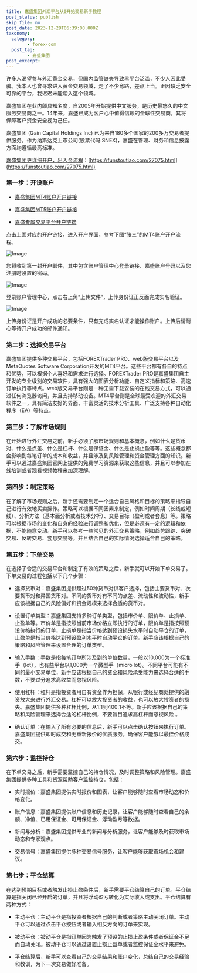 ```yaml
---
title: 嘉盛集团外汇平台从0开始交易新手教程
post_status: publish
skip_file: no
post_date: 2023-12-29T06:39:00.000Z
taxonomy:
  category:
        - forex-com
  post_tag:
        - 嘉盛集团
post_excerpt: 
---
```

许多人渴望参与外汇黄金交易，但国内监管缺失导致黑平台泛滥，不少人因此受骗。我本人也曾寻求进入黄金交易领域，走了不少弯路，差点上当。正因缺乏安全可靠的平台，我迟迟未能踏入这个领域。

嘉盛集团在业内颇具知名度，自2005年开始提供中文服务，是历史最悠久的中文服务交易商之一。14年来，嘉盛已成为客户心中值得信赖的全球性交易商，其将保障客户资金安全视为己任。

嘉盛集团 (Gain Capital Holdings Inc) 已为来自180多个国家的200多万交易者提供服务。作为纳斯达克上市公司(股票代码:SNEX)，嘉盛在管理、财务和信息披露方面均遵循最高标准。

[嘉盛集团更详细开户，出入金流程](https://funstoutiao.com/27075.html)：[https://funstoutiao.com/27075.html](https://funstoutiao.com/27075.html)

### 第一步：开设账户

* [嘉盛集团MT4账户开户链接](https://s.ssgg.net/jsmt4)

* [嘉盛集团MT5账户开户链接](https://s.ssgg.net/jsmt5)

* [嘉盛专属交易平台开户链接](https://s.ssgg.net/js)

点击上面对应的开户链接，进入开户界面，参考下图“张三”的MT4账户开户流程。

![Image](https://prod-files-secure.s3.us-west-2.amazonaws.com/39ed1227-6d7d-4570-be36-9ccd4a2c4241/7a167aea-686b-400d-af59-4e18eb607a40/640.png?X-Amz-Algorithm=AWS4-HMAC-SHA256&X-Amz-Content-Sha256=UNSIGNED-PAYLOAD&X-Amz-Credential=ASIAZI2LB4665EIJDFLV%2F20250606%2Fus-west-2%2Fs3%2Faws4_request&X-Amz-Date=20250606T101309Z&X-Amz-Expires=3600&X-Amz-Security-Token=IQoJb3JpZ2luX2VjEIL%2F%2F%2F%2F%2F%2F%2F%2F%2F%2FwEaCXVzLXdlc3QtMiJGMEQCIC3od8gWfONlxVLW3Yxz0X%2FpAUQEbM%2F9n3m7Hm5jBS39AiBRSa4%2BF1MkJx4Mkc6KkDJGBgKF6ykB4M9ilSvtF37dhCr%2FAwhaEAAaDDYzNzQyMzE4MzgwNSIMlVBsu8dA9G3ZfOlxKtwDsr83y8VzHowc7mSeZeRQHB9lczsQXZAc9X9oFYVAOxF2oH2LK95khS0emW2A%2Ffn%2FH5W2UvvOGxO2mXThRfloeyMoRejo5lGAz0imQbSh8RUfTuBzcLHAZMMPS%2FYRs9IUvGRElWZ4MbzLn%2BgClMqW3ZbKA%2FMHUqQkmFVqFrJMfOSdz8vmq8r%2FF%2Buzn0N3JTPMJ7BtzSIIuIfOlkWQSuqFn26Rb5usoqRDqTGOfEPnWOUB4d3NsU5HWhOK2LP2tOtRS9CtouMBDSxqFdI%2Bjkb0CODXeA35hXaQSGcAXyeH1vfaLj1Q1XJyxxltzO1TkvqxwH9T0QT1qYddSIMBgzoMml1xrFbII1EWoIMtUAsmKqGyZNNhNSOOQJBq0g2cCEvOyl8w74jzvy3mWx9BHLRIVCvL122eC7jbAPq7Y7RBYReX6Gcx6pGW7vfezEmzOsdNjE1rw3RRnV3AJUeUyNISRC4rCurMfoDlmCSkigGqc1XJ9ImAQ5EnWSai6pDL1MDnmRG%2FEK5SnCKPxvYUhHO0wJwA3j1HmYhZpBlRdLscGUC4zuR3dDno5XDqy63kyS%2Bc5Ed7Gx2XLce8zh4Cogx5BWTir0zELP%2FwVK86wYXtW49hbWTCQ8AMDMdQXbswlOiKwgY6pgF8pjE3shpvdKCLCZEgb5bA%2FLD5zPrfEQCd2VB874Ho%2F8eZv2seW6wQYDeB6bOF2nuGSYfPiTZwIT8Ab79uqu2yBuZTyy6Mu9xe94FSRK5G3uf6tTtw%2BMwwtkYethugeoZrA2LSuVgn78q2qdIci%2BXTJayntXlewLkEUI20m8wBTJ0%2FXm30duhd0E%2BRTtc9YUljFVa%2F6pw%2F7j4nZwYn2USgPc%2Bq%2FQ7z&X-Amz-Signature=5f868558cfa33add04e2920b55415bdaac8b1e7fa8bd8c6f657ce290ddd4e96a&X-Amz-SignedHeaders=host&x-id=GetObject)

您将收到第一封开户邮件，其中包含账户管理中心登录链接、嘉盛账户号码以及您注册时设置的密码。

![Image](https://prod-files-secure.s3.us-west-2.amazonaws.com/39ed1227-6d7d-4570-be36-9ccd4a2c4241/eaa1c6b3-2877-4284-a0e1-530e222c27fb/image.png?X-Amz-Algorithm=AWS4-HMAC-SHA256&X-Amz-Content-Sha256=UNSIGNED-PAYLOAD&X-Amz-Credential=ASIAZI2LB4665EIJDFLV%2F20250606%2Fus-west-2%2Fs3%2Faws4_request&X-Amz-Date=20250606T101309Z&X-Amz-Expires=3600&X-Amz-Security-Token=IQoJb3JpZ2luX2VjEIL%2F%2F%2F%2F%2F%2F%2F%2F%2F%2FwEaCXVzLXdlc3QtMiJGMEQCIC3od8gWfONlxVLW3Yxz0X%2FpAUQEbM%2F9n3m7Hm5jBS39AiBRSa4%2BF1MkJx4Mkc6KkDJGBgKF6ykB4M9ilSvtF37dhCr%2FAwhaEAAaDDYzNzQyMzE4MzgwNSIMlVBsu8dA9G3ZfOlxKtwDsr83y8VzHowc7mSeZeRQHB9lczsQXZAc9X9oFYVAOxF2oH2LK95khS0emW2A%2Ffn%2FH5W2UvvOGxO2mXThRfloeyMoRejo5lGAz0imQbSh8RUfTuBzcLHAZMMPS%2FYRs9IUvGRElWZ4MbzLn%2BgClMqW3ZbKA%2FMHUqQkmFVqFrJMfOSdz8vmq8r%2FF%2Buzn0N3JTPMJ7BtzSIIuIfOlkWQSuqFn26Rb5usoqRDqTGOfEPnWOUB4d3NsU5HWhOK2LP2tOtRS9CtouMBDSxqFdI%2Bjkb0CODXeA35hXaQSGcAXyeH1vfaLj1Q1XJyxxltzO1TkvqxwH9T0QT1qYddSIMBgzoMml1xrFbII1EWoIMtUAsmKqGyZNNhNSOOQJBq0g2cCEvOyl8w74jzvy3mWx9BHLRIVCvL122eC7jbAPq7Y7RBYReX6Gcx6pGW7vfezEmzOsdNjE1rw3RRnV3AJUeUyNISRC4rCurMfoDlmCSkigGqc1XJ9ImAQ5EnWSai6pDL1MDnmRG%2FEK5SnCKPxvYUhHO0wJwA3j1HmYhZpBlRdLscGUC4zuR3dDno5XDqy63kyS%2Bc5Ed7Gx2XLce8zh4Cogx5BWTir0zELP%2FwVK86wYXtW49hbWTCQ8AMDMdQXbswlOiKwgY6pgF8pjE3shpvdKCLCZEgb5bA%2FLD5zPrfEQCd2VB874Ho%2F8eZv2seW6wQYDeB6bOF2nuGSYfPiTZwIT8Ab79uqu2yBuZTyy6Mu9xe94FSRK5G3uf6tTtw%2BMwwtkYethugeoZrA2LSuVgn78q2qdIci%2BXTJayntXlewLkEUI20m8wBTJ0%2FXm30duhd0E%2BRTtc9YUljFVa%2F6pw%2F7j4nZwYn2USgPc%2Bq%2FQ7z&X-Amz-Signature=28781545789156171b9dd37af5159b9ee21b235205a270fd7c2eb41e6cfaea59&X-Amz-SignedHeaders=host&x-id=GetObject)

登录账户管理中心，点击右上角“上传文件”，上传身份证正反面完成实名验证。

![Image](https://prod-files-secure.s3.us-west-2.amazonaws.com/39ed1227-6d7d-4570-be36-9ccd4a2c4241/54090639-09fc-46b4-a135-e0289f707147/image.png?X-Amz-Algorithm=AWS4-HMAC-SHA256&X-Amz-Content-Sha256=UNSIGNED-PAYLOAD&X-Amz-Credential=ASIAZI2LB4665EIJDFLV%2F20250606%2Fus-west-2%2Fs3%2Faws4_request&X-Amz-Date=20250606T101309Z&X-Amz-Expires=3600&X-Amz-Security-Token=IQoJb3JpZ2luX2VjEIL%2F%2F%2F%2F%2F%2F%2F%2F%2F%2FwEaCXVzLXdlc3QtMiJGMEQCIC3od8gWfONlxVLW3Yxz0X%2FpAUQEbM%2F9n3m7Hm5jBS39AiBRSa4%2BF1MkJx4Mkc6KkDJGBgKF6ykB4M9ilSvtF37dhCr%2FAwhaEAAaDDYzNzQyMzE4MzgwNSIMlVBsu8dA9G3ZfOlxKtwDsr83y8VzHowc7mSeZeRQHB9lczsQXZAc9X9oFYVAOxF2oH2LK95khS0emW2A%2Ffn%2FH5W2UvvOGxO2mXThRfloeyMoRejo5lGAz0imQbSh8RUfTuBzcLHAZMMPS%2FYRs9IUvGRElWZ4MbzLn%2BgClMqW3ZbKA%2FMHUqQkmFVqFrJMfOSdz8vmq8r%2FF%2Buzn0N3JTPMJ7BtzSIIuIfOlkWQSuqFn26Rb5usoqRDqTGOfEPnWOUB4d3NsU5HWhOK2LP2tOtRS9CtouMBDSxqFdI%2Bjkb0CODXeA35hXaQSGcAXyeH1vfaLj1Q1XJyxxltzO1TkvqxwH9T0QT1qYddSIMBgzoMml1xrFbII1EWoIMtUAsmKqGyZNNhNSOOQJBq0g2cCEvOyl8w74jzvy3mWx9BHLRIVCvL122eC7jbAPq7Y7RBYReX6Gcx6pGW7vfezEmzOsdNjE1rw3RRnV3AJUeUyNISRC4rCurMfoDlmCSkigGqc1XJ9ImAQ5EnWSai6pDL1MDnmRG%2FEK5SnCKPxvYUhHO0wJwA3j1HmYhZpBlRdLscGUC4zuR3dDno5XDqy63kyS%2Bc5Ed7Gx2XLce8zh4Cogx5BWTir0zELP%2FwVK86wYXtW49hbWTCQ8AMDMdQXbswlOiKwgY6pgF8pjE3shpvdKCLCZEgb5bA%2FLD5zPrfEQCd2VB874Ho%2F8eZv2seW6wQYDeB6bOF2nuGSYfPiTZwIT8Ab79uqu2yBuZTyy6Mu9xe94FSRK5G3uf6tTtw%2BMwwtkYethugeoZrA2LSuVgn78q2qdIci%2BXTJayntXlewLkEUI20m8wBTJ0%2FXm30duhd0E%2BRTtc9YUljFVa%2F6pw%2F7j4nZwYn2USgPc%2Bq%2FQ7z&X-Amz-Signature=33b03d6ed7a75d9374e734c5c9687046e40561044557ba3f4caffec221f67b11&X-Amz-SignedHeaders=host&x-id=GetObject)

上传身份证是开户成功的必要条件，只有完成实名认证才能操作账户。上传后请耐心等待开户成功的邮件通知。

### 第二步：选择交易平台

嘉盛集团提供多种交易平台，包括FOREXTrader PRO、web版交易平台以及MetaQuotes Software Corporation开发的MT4平台。这些平台都有各自的特点和优势，可以根据个人喜好和需求进行选择。FOREXTrader PRO是嘉盛集团自主开发的专业级别的交易软件，具有强大的图表分析功能、自定义指标和策略、高速订单执行等特点。web版交易平台则是一种无需下载安装的在线交易方式，可以通过任何浏览器访问，并且支持移动设备。MT4平台则是全球最受欢迎的外汇交易软件之一，具有简洁友好的界面、丰富灵活的技术分析工具、广泛支持各种自动化程序（EA）等特点。

### 第三步：了解市场规则

在开始进行外汇交易之前，新手必须了解市场规则和基本概念，例如什么是货币对、什么是点差、什么是杠杆、什么是保证金、什么是止损止盈等等。这些概念都会影响到每笔订单的成本和收益，并且涉及到风险管理和资金管理方面的知识。新手可以通过嘉盛集团官网上提供的免费学习资源来获取这些信息，并且可以参加在线培训或者观看视频教程来加深理解。

### 第四步：制定策略

在了解了市场规则之后，新手还需要制定一个适合自己风格和目标的策略来指导自己进行有效地买卖操作。策略可以根据不同因素来制定，例如时间周期（长线或短线）、分析方法（基本面分析或者技术分析）、交易目标（盈利或者套息）等。策略可以根据市场的变化和自身的经验进行调整和优化，但是必须有一定的逻辑和依据，不能随意变动。新手可以参考一些常见的外汇交易策略，例如趋势跟踪、突破交易、反转交易、套息交易等，并且结合自己的实际情况选择适合自己的策略。

### 第五步：下单交易

在选择了合适的交易平台和制定了有效的策略之后，新手就可以开始下单交易了。下单交易的过程包括以下几个步骤：

* 选择货币对：嘉盛集团提供超过50种货币对供客户选择，包括主要货币对、次要货币对和异国货币对。不同的货币对有不同的点差、流动性和波动性，新手应该根据自己的风险偏好和资金规模来选择合适的货币对。

* 设置订单类型：嘉盛集团支持多种订单类型，包括市价单、限价单、止损单、止盈单等。市价单是指按照当前市场价格立即执行的订单，限价单是指按照预设价格执行的订单，止损单是指当价格达到预设损失水平时自动平仓的订单，止盈单是指当价格达到预设盈利水平时自动平仓的订单。新手应该根据自己的策略和风险管理来设置合理的订单类型。

* 输入手数：手数是指每笔订单所涉及到的单位数量，一般以10,000为一个标准手（lot），也有些平台以1,000为一个微型手（micro lot）。不同平台可能有不同的最小交易单位，新手应该根据自己的资金和风险承受能力来选择合适的手数，不要过分追求高收益而忽视风险。

* 使用杠杆：杠杆是指投资者用自有资金作为担保，从银行或经纪商处提供的融资放大来进行外汇交易。杠杆可以放大投资者的收益，也可以放大投资者的损失。嘉盛集团提供多种杠杆比例，从1:1到400:1不等。新手应该根据自己的策略和风险管理来选择合适的杠杆比例，不要盲目追求高杠杆而忽视风险 。

* 确认订单：在输入了所有必要的信息后，新手可以点击确认按钮来执行订单。嘉盛集团提供即时成交和无重新报价的优质服务，确保客户能够以最佳价格成交。

### 第六步：监控持仓

在下单交易之后，新手需要监控自己的持仓情况，及时调整策略和风险管理。嘉盛集团提供多种工具和资源帮助客户监控持仓，包括：

* 实时报价：嘉盛集团提供实时报价和图表，让客户能够随时查看市场动态和价格变化。

* 账户信息：嘉盛集团提供账户信息和历史记录，让客户能够随时查看自己的余额、净值、已用保证金、可用保证金、浮动盈亏等数据。

* 新闻与分析：嘉盛集团提供专业的新闻与分析服务，让客户能够及时获取市场动态和专家观点。

* 交易信号：嘉盛集团提供多种交易信号服务，让客户能够获取市场机会和建议。

### 第七步：平仓结算

在达到预期目标或者触发止损止盈条件后，新手需要平仓结算自己的订单。平仓结算是指关闭已经开启的订单，并且将浮动盈亏转化为实际收入或支出。平仓结算有两种方式：

* 主动平仓：主动平仓是指投资者根据自己的判断或者策略主动关闭订单。主动平仓可以通过点击平仓按钮或者输入相反方向的订单来实现。

* 被动平仓：被动平仓是指订单因为触发了预设的止损止盈条件或者保证金不足而自动关闭。被动平仓可以通过设置止损止盈单或者监控保证金水平来避免。

* 平仓结算后，新手可以查看自己的交易结果和账户变化，总结自己的交易经验和教训，为下一次交易做好准备。